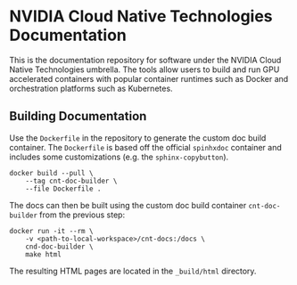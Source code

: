 # NVIDIA Cloud Native Technologies Documentation

This is the documentation repository for software under the NVIDIA Cloud Native Technologies umbrella. The tools allow users to build and run GPU accelerated containers with popular container runtimes such as Docker and orchestration platforms such as Kubernetes.

## Building Documentation

Use the `Dockerfile` in the repository to generate the custom doc build container. The `Dockerfile` is based off the official `spinhxdoc` container and includes some customizations 
(e.g. the `sphinx-copybutton`).

```console
docker build --pull \
    --tag cnt-doc-builder \
    --file Dockerfile .
```
The docs can then be built using the custom doc build container `cnt-doc-builder` from the previous step:

```console
docker run -it --rm \
    -v <path-to-local-workspace>/cnt-docs:/docs \
    cnd-doc-builder \
    make html
```

The resulting HTML pages are located in the `_build/html` directory.
